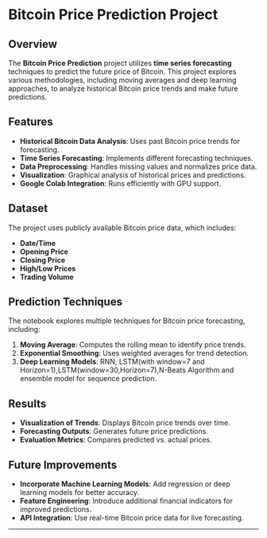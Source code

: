# Bitcoin Price Prediction Project

## Overview
The **Bitcoin Price Prediction** project utilizes **time series forecasting** techniques to predict the future price of Bitcoin. This project explores various methodologies, including moving averages and deep learning approaches, to analyze historical Bitcoin price trends and make future predictions.

## Features
- **Historical Bitcoin Data Analysis**: Uses past Bitcoin price trends for forecasting.
- **Time Series Forecasting**: Implements different forecasting techniques.
- **Data Preprocessing**: Handles missing values and normalizes price data.
- **Visualization**: Graphical analysis of historical prices and predictions.
- **Google Colab Integration**: Runs efficiently with GPU support.

## Dataset
The project uses publicly available Bitcoin price data, which includes:
- **Date/Time**
- **Opening Price**
- **Closing Price**
- **High/Low Prices**
- **Trading Volume**

## Prediction Techniques
The notebook explores multiple techniques for Bitcoin price forecasting, including:
1. **Moving Average**: Computes the rolling mean to identify price trends.
2. **Exponential Smoothing**: Uses weighted averages for trend detection.
3. **Deep Learning Models**: RNN, LSTM(with window=7 and Horizon=1),LSTM(window=30,Horizon=7),N-Beats Algorithm and ensemble model  for sequence prediction.

## Results
- **Visualization of Trends**: Displays Bitcoin price trends over time.
- **Forecasting Outputs**: Generates future price predictions.
- **Evaluation Metrics**: Compares predicted vs. actual prices.

## Future Improvements
- **Incorporate Machine Learning Models**: Add regression or deep learning models for better accuracy.
- **Feature Engineering**: Introduce additional financial indicators for improved predictions.
- **API Integration**: Use real-time Bitcoin price data for live forecasting.

---



